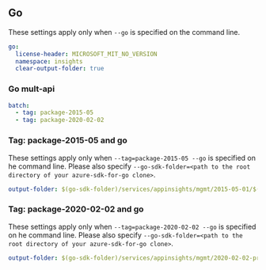 ## Go

These settings apply only when `--go` is specified on the command line.

``` yaml $(go)
go:
  license-header: MICROSOFT_MIT_NO_VERSION
  namespace: insights
  clear-output-folder: true
```

### Go mult-api

``` yaml $(go) && $(multiapi)
batch:
  - tag: package-2015-05
  - tag: package-2020-02-02
```

### Tag: package-2015-05 and go

These settings apply only when `--tag=package-2015-05 --go` is specified on he command line.
Please also specify `--go-sdk-folder=<path to the root directory of your azure-sdk-for-go clone>`.

``` yaml $(tag) == 'package-2015-05' && $(go)
output-folder: $(go-sdk-folder)/services/appinsights/mgmt/2015-05-01/$(namespace)
```

### Tag: package-2020-02-02 and go

These settings apply only when `--tag=package-2020-02-02 --go` is specified on he command line.
Please also specify `--go-sdk-folder=<path to the root directory of your azure-sdk-for-go clone>`.

``` yaml $(tag) == 'package-2020-02-02' && $(go)
output-folder: $(go-sdk-folder)/services/appinsights/mgmt/2020-02-02-preview/$(namespace)
```
